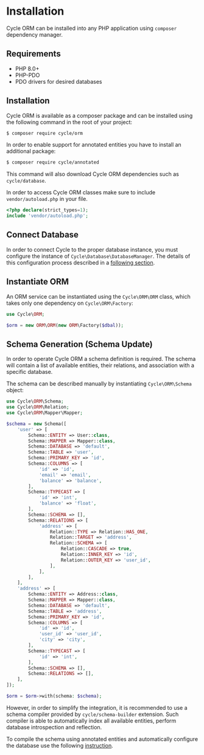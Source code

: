 # Installation

Cycle ORM can be installed into any PHP application using `composer` dependency manager.

## Requirements

* PHP 8.0+
* PHP-PDO
* PDO drivers for desired databases

## Installation

Cycle ORM is available as a composer package and can be installed using the following command in the root of your
project:

```bash
$ composer require cycle/orm
```

In order to enable support for annotated entities you have to install an additional package:

```bash
$ composer require cycle/annotated
```

This command will also download Cycle ORM dependencies such as `cycle/database`.

In order to access Cycle ORM classes make sure to include `vendor/autoload.php` in your file.

```php
<?php declare(strict_types=1);
include 'vendor/autoload.php';
```

## Connect Database

In order to connect Cycle to the proper database instance, you must configure the instance
of `Cycle\Database\DatabaseManager`. The details of this configuration process described in
a [following section](/docs/en/database/connect.md).

## Instantiate ORM

An ORM service can be instantiated using the `Cycle\ORM\ORM` class, which takes only one dependency
on `Cycle\ORM\Factory`:

```php
use Cycle\ORM;

$orm = new ORM\ORM(new ORM\Factory($dbal));
```

## Schema Generation (Schema Update)

In order to operate Cycle ORM a schema definition is required. The schema will contain a list of available entities,
their relations, and association with a specific database.

The schema can be described manually by instantiating `Cycle\ORM\Schema` object:

```php
use Cycle\ORM\Schema;
use Cycle\ORM\Relation;
use Cycle\ORM\Mapper\Mapper;

$schema = new Schema([
    'user' => [
        Schema::ENTITY => User::class,
        Schema::MAPPER => Mapper::class,
        Schema::DATABASE => 'default',
        Schema::TABLE => 'user',
        Schema::PRIMARY_KEY => 'id',
        Schema::COLUMNS => [
            'id' => 'id',
            'email' => 'email',
            'balance' => 'balance',
        ],
        Schema::TYPECAST => [
            'id' => 'int',
            'balance' => 'float',
        ],
        Schema::SCHEMA => [],
        Schema::RELATIONS => [
            'address' => [
                Relation::TYPE => Relation::HAS_ONE,
                Relation::TARGET => 'address',
                Relation::SCHEMA => [
                    Relation::CASCADE => true,
                    Relation::INNER_KEY => 'id',
                    Relation::OUTER_KEY => 'user_id',
                ],
            ],
        ],
    ],
    'address' => [
        Schema::ENTITY => Address::class,
        Schema::MAPPER => Mapper::class,
        Schema::DATABASE => 'default',
        Schema::TABLE => 'address',
        Schema::PRIMARY_KEY => 'id',
        Schema::COLUMNS => [
            'id' => 'id',
            'user_id' => 'user_id',
            'city' => 'city',
        ],
        Schema::TYPECAST => [
            'id' => 'int',
        ],
        Schema::SCHEMA => [],
        Schema::RELATIONS => [],
    ],
]);

$orm = $orm->with(schema: $schema);
```

However, in order to simplify the integration, it is recommended to use a schema compiler provided
by `cycle/schema-builder` extension. Such compiler is able to automatically index all available entities, perform
database introspection and reflection.

To compile the schema using annotated entities and automatically configure the database use the
following [instruction](/docs/en/annotated/prerequisites.md).
